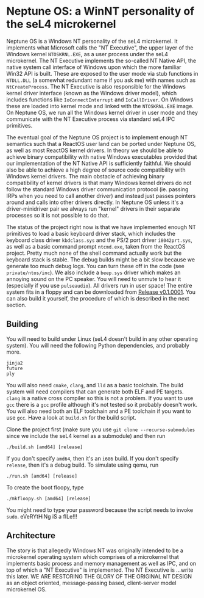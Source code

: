 # Neptune OS: a WinNT personality of the seL4 microkernel

Neptune OS is a Windows NT personality of the seL4 microkernel. It implements what
Microsoft calls the "NT Executive", the upper layer of the Windows kernel `NTOSKRNL.EXE`,
as a user process under the seL4 microkernel. The NT Executive implements the so-called
NT Native API, the native system call interface of Windows upon which the more familiar
Win32 API is built. These are exposed to the user mode via stub functions in `NTDLL.DLL`
(a somewhat redundant name if you ask me) with names such as `NtCreateProcess`. The NT
Executive is also responsible for the Windows kernel driver interface (known as the
Windows driver model), which includes functions like `IoConnectInterrupt` and `IoCallDriver`.
On Windows these are loaded into kernel mode and linked with the `NTOSKRNL.EXE` image.
On Neptune OS, we run all the Windows kernel driver in user mode and they communicate
with the NT Executive process via standard seL4 IPC primitives.

The eventual goal of the Neptune OS project is to implement enough NT semantics such
that a ReactOS user land can be ported under Neptune OS, as well as most ReactOS kernel
drivers. In theory we should be able to achieve binary compatibility with native Windows
executables provided that our implementation of the NT Native API is sufficiently faithful.
We should also be able to achieve a high degree of source code compatibility with Windows
kernel drivers. The main obstacle of achieving binary compatibility of kernel drivers is
that many Windows kernel drivers do not follow the standard Windows driver communication
protocol (ie. passing IRPs when you need to call another driver) and instead just passes
pointers around and calls into other drivers directly. In Neptune OS unless it's a
driver-minidriver pair we always run "kernel" drivers in their separate processes so it
is not possible to do that.

The status of the project right now is that we have implemented enough NT primitives
to load a basic keyboard driver stack, which includes the keyboard class driver
`kbdclass.sys` and the PS/2 port driver `i8042prt.sys`, as well as a basic command
prompt `ntcmd.exe`, taken from the ReactOS project. Pretty much none of the shell
command actually work but the keyboard stack is stable. The debug builds might be
a bit slow because we generate too much debug logs. You can turn these off in the
code (see `private/ntos/inc`). We also include a `beep.sys` driver which makes an
annoying sound on the PC speaker. You will need to unmute to hear it (especially if
you use `pulseaudio`). All drivers run in user space! The entire system fits in a
floppy and can be downloaded from [Release v0.1.0001](https://github.com/cl91/NeptuneOS/releases/tag/v0.1.0001).
You can also build it yourself, the procedure
of which is described in the next section.

## Building

You will need to build under Linux (seL4 doesn't build in any other operating system).
You will need the following Python dependencies, and probably more.
```
jinja2
future
ply
```
You will also need `cmake`, `clang`, and `lld` as a basic toolchain. The build
system will need compilers that can generate both ELF and PE targets. `clang` is a
native cross compiler so this is not a problem. If you want to use `gcc` there is
a `gcc` profile although it's not tested so it probably doesn't work. You will also
need both an ELF toolchain and a PE toolchain if you want to use `gcc`. Have a look
at `build.sh` for the build script.

Clone the project first (make sure you use `git clone --recurse-submodules` since
we include the seL4 kernel as a submodule) and then run
```
./build.sh [amd64] [release]
```
If you don't specify `amd64`, then it's an `i686` build. If you don't specify
`release`, then it's a debug build. To simulate using qemu, run
```
./run.sh [amd64] [release]
```
To create the boot floopy, type
```
./mkfloopy.sh [amd64] [release]
```
You might need to type your password because the script needs to invoke `sudo`.
eVeRYtHiNg iS a fILe!!!

## Architecture

The story is that allegedly Windows NT was originally intended to be a microkernel
operating system which comprises of a microkernel that implements basic process and
memory management as well as IPC, and on top of which a "NT Executive" is implemented.
The NT Executive is
...write this later. WE ARE RESTORING THE GLORY OF THE ORIGINAL NT DESIGN as an
object oriented, message-passing based, client-server model microkernel OS.
